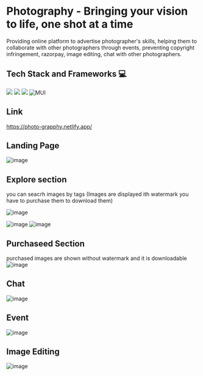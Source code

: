 
# Photography - Bringing your vision to life, one shot at a time
Providing online platform to advertise photographer's skills, helping them to collaborate with other photographers through events, preventing copyright infringement, razorpay, image editing, chat with other photographers.
## Tech Stack and Frameworks 💻
![](https://img.shields.io/badge/React-20232A?style=for-the-badge&logo=react&logoColor=61DAFB)
![](https://img.shields.io/badge/Tailwind_CSS-38B2AC?style=for-the-badge&logo=tailwind-css&logoColor=white)
![](https://img.shields.io/badge/Firebase-039BE5?style=for-the-badge&logo=Firebase&logoColor=white)
![MUI](https://img.shields.io/badge/MUI-%230081CB.svg?style=for-the-badge&logo=mui&logoColor=white)

## Link 
https://photo-grapphy.netlify.app/

## Landing Page
![image](https://user-images.githubusercontent.com/102049482/225933742-765ae621-6a1c-459d-b3fe-2ac0e71ab4c1.png)
## Explore section 
you can seacrh images by tags
(Images are displayed ith watermark you have to purchase them to download them)

![image](https://user-images.githubusercontent.com/102049482/225934938-2eed83e9-fd4f-4edb-b5b3-f1eb78360065.png)


![image](https://user-images.githubusercontent.com/102049482/225935129-ecae0726-d22d-4f23-8ae0-49d52134b62d.png)
![image](https://user-images.githubusercontent.com/102049482/225935217-e499713d-a38c-47fe-a5f7-cd62fff49f45.png)
## Purchaseed Section
purchased images are shown without watermark and it is downloadable
![image](https://user-images.githubusercontent.com/102049482/225935354-1a888afa-fad4-4ea7-b711-c48b269eac8d.png)
## Chat
![image](https://user-images.githubusercontent.com/102049482/225935516-4c94fa22-697c-4468-acd4-cb5811c3c749.png)
## Event
![image](https://user-images.githubusercontent.com/102049482/225935603-a30ff69a-4330-498c-9bd6-7999cb44c525.png)
## Image Editing
![image](https://user-images.githubusercontent.com/102049482/225935841-9098bde9-4f92-4178-a051-3b181c99c8f6.png)

